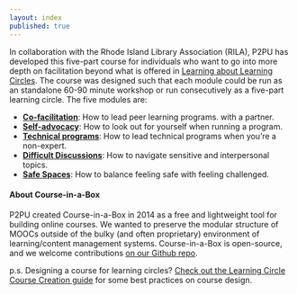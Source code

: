 ```yaml
---
layout: index
published: true
---
```


In collaboration with the Rhode Island Library Association (RILA), P2PU has developed this five-part course for individuals who want to go into more depth on facilitation beyond what is offered in [Learning about Learning Circles](https://p2pu.github.io/learning-about-learning-circles/). The course was designed such that each module could be run as an standalone 60-90 minute workshop or run consecutively as a five-part learning circle. The five modules are:
- <strong>[Co-facilitation](/modules/Co-Facilitation/check-in/)</strong>: How to lead peer learning programs. with a partner.
- <strong>[Self-advocacy](//modules/self-advocacy/check-in/)</strong>: How to look out for yourself when running a program.
- <strong>[Technical programs](/advanced-facilitation/modules/Technical-Programs/check-in/)</strong>: How to lead technical programs when you’re a non-expert.
- <strong>[Difficult Discussions](/advanced-facilitation/modules/Difficult-Discussions/check-in/)</strong>: How to navigate sensitive and interpersonal topics.
- <strong>[Safe Spaces](/advanced-facilitation/modules/Safe-Spaces/check-in/)</strong>: How to balance feeling safe with feeling challenged.


#### About Course-in-a-Box

P2PU created Course-in-a-Box in 2014 as a free and lightweight tool for building online courses. We wanted to preserve the modular structure of MOOCs outside of the bulky (and often proprietary) environment of learning/content management systems. Course-in-a-Box is open-source, and we welcome contributions [on our Github repo](https://github.com/p2pu/course-in-a-box).

p.s. Designing a course for learning circles? [Check out the Learning Circle Course Creation guide](https://docs.google.com/document/u/1/d/116fJM3GS7XDzilUOL_ynMZ0yTncUD6aVUbcQKsTra6U/edit#heading=h.l36tzg40xcgr) for some best practices on course design.
